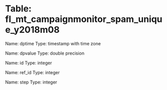 Table: fl_mt_campaignmonitor_spam_unique_y2018m08
=================================================

Name: dptime
Type: timestamp with time zone

Name: dpvalue
Type: double precision

Name: id
Type: integer

Name: ref_id
Type: integer

Name: step
Type: integer

